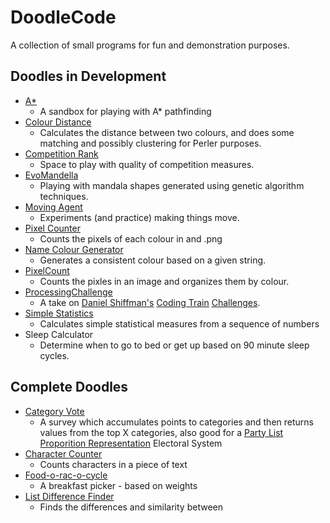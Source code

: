 # DoodleCode
A collection of small programs for fun and demonstration purposes.

## Doodles in Development 
* [A*](https://github.com/tjkendon/DoodleCode/tree/main/AStar)
   * A sandbox for playing with A* pathfinding 
* [Colour Distance](https://github.com/tjkendon/DoodleCode/tree/main/ColourDistance)
   * Calculates the distance between two colours, and does some matching and possibly clustering for Perler purposes.
* [Competition Rank](https://github.com/tjkendon/DoodleCode/tree/main/CompetitionRank)
   * Space to play with quality of competition measures.  
* [EvoMandella](https://github.com/tjkendon/DoodleCode/tree/main/EvoMandala)
   * Playing with mandala shapes generated using genetic algorithm techniques.
* [Moving Agent](https://github.com/tjkendon/DoodleCode/tree/main/MovingAgent)
   * Experiments (and practice) making things move.
* [Pixel Counter](https://github.com/tjkendon/DoodleCode/tree/main/PixelCount)
   * Counts the pixels of each colour in and .png
* [Name Colour Generator](https://github.com/tjkendon/DoodleCode/tree/main/NameColour)
   * Generates a consistent colour based on a given string.   
* [PixelCount](https://github.com/tjkendon/DoodleCode/tree/main/PixelCount)
   * Counts the pixles in an image and organizes them by colour.
* [ProcessingChallenge](https://github.com/tjkendon/DoodleCode/tree/main/PixelCount)
   * A take on [Daniel Shiffman's](https://github.com/shiffman) [Coding Train](https://thecodingtrain.com/) [Challenges](https://thecodingtrain.com/challenges).
* [Simple Statistics](https://github.com/tjkendon/DoodleCode/blob/main/SimpleStatistics/)
   * Calculates simple statistical measures from a sequence of numbers   
* Sleep Calculator
   * Determine when to go to bed or get up based on 90 minute sleep cycles.

## Complete Doodles
* [Category Vote](https://github.com/tjkendon/DoodleCode/tree/main/CategoryVote)
   * A survey which accumulates points to categories and then returns values from the top X categories, also good for a [Party List Proporition 
Representation](https://en.wikipedia.org/wiki/Party-list_proportional_representation) Electoral System 
* [Character Counter](https://github.com/tjkendon/DoodleCode/tree/main/CharacterCount)
   * Counts characters in a piece of text
* [Food-o-rac-o-cycle](https://github.com/tjkendon/DoodleCode/tree/main/Food-o-Rac-o-Cycle)
   * A breakfast picker - based on weights 
* [List Difference Finder](https://github.com/tjkendon/DoodleCode/tree/main/ListDifferenceFinder)
  * Finds the differences and similarity between


